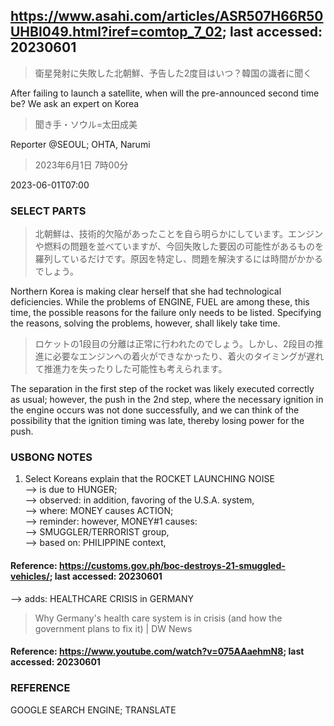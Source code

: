 ## https://www.asahi.com/articles/ASR507H66R50UHBI049.html?iref=comtop_7_02; last accessed: 20230601

> 衛星発射に失敗した北朝鮮、予告した2度目はいつ？韓国の識者に聞く

After failing to launch a satellite, when will the pre-announced second time be? We ask an expert on Korea

> 聞き手・ソウル=太田成美

Reporter @SEOUL; OHTA, Narumi

> 2023年6月1日 7時00分

2023-06-01T07:00

### SELECT PARTS

> 北朝鮮は、技術的欠陥があったことを自ら明らかにしています。エンジンや燃料の問題を並べていますが、今回失敗した要因の可能性があるものを羅列しているだけです。原因を特定し、問題を解決するには時間がかかるでしょう。

Northern Korea is making clear herself that she had technological deficiencies. While the problems of ENGINE, FUEL are among these, this time, the possible reasons for the failure only needs to be listed. Specifying the reasons, solving the problems, however, shall likely take time.

> ロケットの1段目の分離は正常に行われたのでしょう。しかし、2段目の推進に必要なエンジンへの着火ができなかったり、着火のタイミングが遅れて推進力を失ったりした可能性も考えられます。

The separation in the first step of the rocket was likely executed correctly as usual; however, the push in the 2nd step, where the necessary ignition in the engine occurs was not done successfully, and we can think of the possibility that the ignition timing was late, thereby losing power for the push.

### USBONG NOTES

1) Select Koreans explain that the ROCKET LAUNCHING NOISE<br/> 
--> is due to HUNGER;<br/>
--> observed: in addition, favoring of the U.S.A. system,<br/>
--> where: MONEY causes ACTION;<br/>
--> reminder: however, MONEY#1 causes:<br/>
--> SMUGGLER/TERRORIST group,<br/>
--> based on: PHILIPPINE context,<br/>

#### Reference: https://customs.gov.ph/boc-destroys-21-smuggled-vehicles/; last accessed: 20230601

--> adds: HEALTHCARE CRISIS in GERMANY<br/>

> Why Germany's health care system is in crisis (and how the government plans to fix it) | DW News 

#### Reference: https://www.youtube.com/watch?v=075AAaehmN8; last accessed: 20230601


### REFERENCE

GOOGLE SEARCH ENGINE; TRANSLATE
